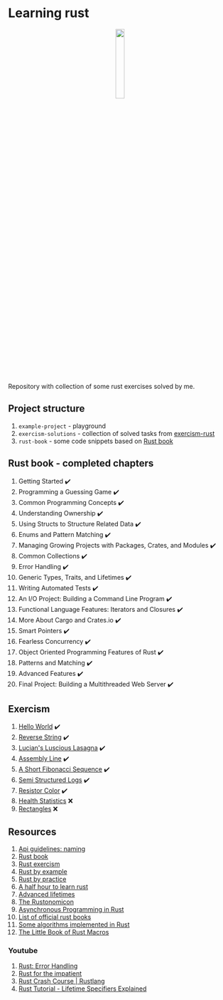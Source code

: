 # Learning rust

<p align="center">
<img src="https://upload.wikimedia.org/wikipedia/commons/d/d5/Rust_programming_language_black_logo.svg" style="width:20%">
</p>

Repository with collection of some rust exercises solved by me.

## Project structure

1. `example-project` - playground
2. `exercism-solutions` - collection of solved tasks from [exercism-rust](https://exercism.org/tracks/rust/exercises)
3. `rust-book` - some code snippets based on [Rust book](https://doc.rust-lang.org/book/title-page.html)

## Rust book - completed chapters

1. Getting Started ✔️
2. Programming a Guessing Game ✔️
3. Common Programming Concepts ✔️
4. Understanding Ownership ✔️
5. Using Structs to Structure Related Data ✔️
6. Enums and Pattern Matching ✔️
7. Managing Growing Projects with Packages, Crates, and Modules ✔️
8. Common Collections ✔️
9. Error Handling ✔️
10. Generic Types, Traits, and Lifetimes ✔️
11. Writing Automated Tests ✔️
12. An I/O Project: Building a Command Line Program ✔️
13. Functional Language Features: Iterators and Closures ✔️
14. More About Cargo and Crates.io ✔️
15. Smart Pointers ✔️
16. Fearless Concurrency ✔️
17. Object Oriented Programming Features of Rust ✔️
18. Patterns and Matching ✔️
19. Advanced Features ✔️
20. Final Project: Building a Multithreaded Web Server ✔️

## Exercism

1. [Hello World](exercism-solutions/rust/hello-world/src/lib.rs) ✔️
2. [Reverse String](exercism-solutions/rust/reverse-string/src/lib.rs) ✔️
3. [Lucian's Luscious Lasagna](exercism-solutions/rust/lucians-luscious-lasagna/src/lib.rs) ✔️
4. [Assembly Line](exercism-solutions/rust/assembly-line/src/lib.rs) ✔️
5. [A Short Fibonacci Sequence](exercism-solutions/rust/short-fibonacci/src/lib.rs) ✔️
6. [Semi Structured Logs](exercism-solutions/rust/semi-structured-logs/src/lib.rs) ✔️
7. [Resistor Color](exercism-solutions/rust/resistor-color/src/lib.rs) ✔️
8. [Health Statistics](exercism-solutions/rust/health-statistics/src/lib.rs) ❌
9. [Rectangles](exercism-solutions/rust/rectangles/src/lib.rs) ❌

## Resources

1. [Api guidelines: naming](https://rust-lang.github.io/api-guidelines/naming.html)
2. [Rust book](https://doc.rust-lang.org/book/title-page.html)
3. [Rust exercism](https://exercism.org/tracks/rust/exercises)
4. [Rust by example](https://doc.rust-lang.org/rust-by-example/)
5. [Rust by practice](https://practice.rs/why-exercise.html)
6. [A half hour to learn rust](https://fasterthanli.me/articles/a-half-hour-to-learn-rust)
7. [Advanced lifetimes](http://web.mit.edu/rust-lang_v1.25/arch/amd64_ubuntu1404/share/doc/rust/html/book/second-edition/ch19-02-advanced-lifetimes.html)
8. [The Rustonomicon](https://doc.rust-lang.org/nomicon/intro.html)
9. [Asynchronous Programming in Rust](https://rust-lang.github.io/async-book/01_getting_started/01_chapter.html)
10. [List of official rust books](https://lborb.github.io/book/official.html)
11. [Some algorithms implemented in Rust](https://github.com/TheAlgorithms/Rust)
12. [The Little Book of Rust Macros](https://veykril.github.io/tlborm/)

### Youtube

1. [Rust: Error Handling](https://www.youtube.com/watch?v=y3wUCb-uS3g&t=840s&ab_channel=TheDevMethod)
2. [Rust for the impatient](https://www.youtube.com/watch?v=br3GIIQeefY&ab_channel=NoBoilerplate)
3. [Rust Crash Course | Rustlang](https://www.youtube.com/watch?v=zF34dRivLOw&t=5672s&ab_channel=TraversyMedia)
4. [Rust Tutorial - Lifetime Specifiers Explained](https://www.youtube.com/watch?v=QoEX-Vu-R6k&ab_channel=BinaryAdventure)
